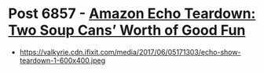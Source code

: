 # Post 6857 - [Amazon Echo Teardown: Two Soup Cans&#8217; Worth of Good Fun](https://www.ifixit.com/News/6857/amazon-echo)

- https://valkyrie.cdn.ifixit.com/media/2017/06/05171303/echo-show-teardown-1-600x400.jpeg
